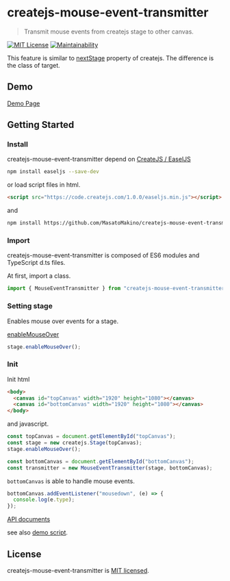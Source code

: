 # createjs-mouse-event-transmitter

> Transmit mouse events from createjs stage to other canvas.

[![MIT License](http://img.shields.io/badge/license-MIT-blue.svg?style=flat)](LICENSE)
[![Maintainability](https://api.codeclimate.com/v1/badges/609f4a04b73c29bfeca2/maintainability)](https://codeclimate.com/github/MasatoMakino/createjs-mouse-event-transmitter/maintainability)

This feature is similar to [nextStage](https://createjs.com/docs/easeljs/classes/Stage.html#property_nextStage) property of createjs. The difference is the class of target.

## Demo

[Demo Page](https://masatomakino.github.io/createjs-mouse-event-transmitter/demo/)

## Getting Started

### Install

createjs-mouse-event-transmitter depend on [CreateJS / EaselJS](https://github.com/CreateJS/EaselJS)

```bash
npm install easeljs --save-dev
```

or load script files in html.

```html
<script src="https://code.createjs.com/1.0.0/easeljs.min.js"></script>
```

and

```bash
npm install https://github.com/MasatoMakino/createjs-mouse-event-transmitter.git --save-dev
```

### Import

createjs-mouse-event-transmitter is composed of ES6 modules and TypeScript d.ts files.

At first, import a class.

```js
import { MouseEventTransmitter } from "createjs-mouse-event-transmitter";
```

### Setting stage

Enables mouse over events for a stage.

[enableMouseOver](https://createjs.com/docs/easeljs/classes/Stage.html#method_enableMouseOver)

```js
stage.enableMouseOver();
```

### Init

Init html

```html
<body>
  <canvas id="topCanvas" width="1920" height="1080"></canvas>
  <canvas id="bottomCanvas" width="1920" height="1080"></canvas>
</body>
```

and javascript.

```js
const topCanvas = document.getElementById("topCanvas");
const stage = new createjs.Stage(topCanvas);
stage.enableMouseOver();

const bottomCanvas = document.getElementById("bottomCanvas");
const transmitter = new MouseEventTransmitter(stage, bottomCanvas);
```

`bottomCanvas` is able to handle mouse events.

```js
bottomCanvas.addEventListener("mousedown", (e) => {
  console.log(e.type);
});
```

[API documents](https://masatomakino.github.io/createjs-mouse-event-transmitter/api/index.html)

see also [demo script](https://masatomakino.github.io/createjs-mouse-event-transmitter/demo/main.js).

## License

createjs-mouse-event-transmitter is [MIT licensed](LICENSE).
